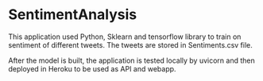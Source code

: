 # SentimentAnalysis

This application used Python, Sklearn and tensorflow library to train on sentiment of different tweets. 
The tweets are stored in Sentiments.csv file.

After the model is built, the application is tested locally by uvicorn and then deployed in Heroku to be used as API and webapp.
